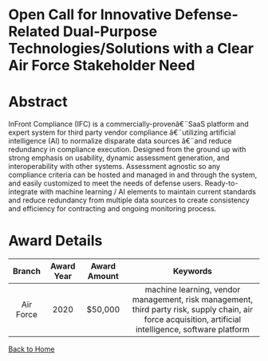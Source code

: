 
Open Call for Innovative Defense-Related Dual-Purpose Technologies/Solutions with a Clear Air Force Stakeholder Need
====================================================================================================================

# Abstract


InFront Compliance (IFC) is a commercially-provenâ€¨SaaS platform and expert system for third party vendor compliance â€¨utilizing artificial intelligence (AI) to normalize disparate data sources â€¨and reduce redundancy in compliance execution. Designed from the ground up with strong emphasis on usability, dynamic assessment generation, and interoperability with other systems. Assessment agnostic so any compliance criteria can be hosted and managed in and through the system, and easily customized to meet the needs of defense users. Ready-to-integrate with machine learning / AI elements to maintain current standards and reduce redundancy from multiple data sources to create consistency and efficiency for contracting and ongoing monitoring process.  

# Award Details

|Branch|Award Year|Award Amount|Keywords|
| :---: | :---: | :---: | :---: |
|Air Force|2020|$50,000|machine learning, vendor management, risk management, third party risk, supply chain, air force acquisition, artificial intelligence, software platform|
  
  


[Back to Home](https://github.com/chrischow/dod_sbir_awards#1698)